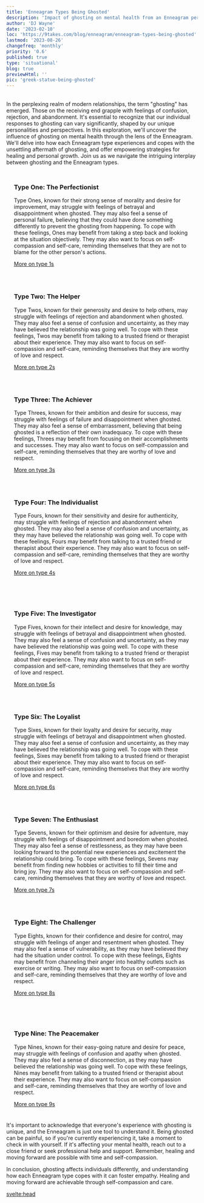 ```yaml
---
title: 'Enneagram Types Being Ghosted'
description: 'Impact of ghosting on mental health from an Enneagram perspective'
author: 'DJ Wayne'
date: '2023-02-10'
loc: 'https://9takes.com/blog/enneagram/enneagram-types-being-ghosted'
lastmod: '2023-08-26'
changefreq: 'monthly'
priority: '0.6'
published: true
type: 'situational'
blog: true
previewHtml: ''
pic: 'greek-statue-being-ghosted'
---
```


<script>
	import  PopCard  from "../../lib/components/atoms/PopCard.svelte";
  import MarqueeHorizontal from "../../lib/components/atoms/MarqueeHorizontal.svelte";
</script>

<div
	style="display: flex;
    justify-content: center;
    margin: 1rem 0;
	"
>
  <PopCard
		image={`/blogs/greek-statue-being-ghosted.webp`}
		showIcon={false}
		displayText=""
    altText="a person being ghosted"
    tint={true}
		subtext=""
	/>
</div>

<p class="firstLetter">In the perplexing realm of modern relationships, the term "ghosting" has emerged. Those on the receiving end grapple with feelings of confusion, rejection, and abandonment. It's essential to recognize that our individual responses to ghosting can vary significantly, shaped by our unique personalities and perspectives. In this exploration, we'll uncover the influence of ghosting on mental health through the lens of the Enneagram. We'll delve into how each Enneagram type experiences and copes with the unsettling aftermath of ghosting, and offer empowering strategies for healing and personal growth. Join us as we navigate the intriguing interplay between ghosting and the Enneagram types.</p>

  <article class="section-content">
  <h3>Type One: The Perfectionist</h3>
   Type Ones, known for their strong sense of morality and desire for improvement, may struggle
   with feelings of betrayal and disappointment when ghosted. They may also feel a sense of
   personal failure, believing that they could have done something differently to prevent the
   ghosting from happening. To cope with these feelings, Ones may benefit from taking a step back
   and looking at the situation objectively. They may also want to focus on self-compassion and
   self-care, reminding themselves that they are not to blame for the other person's actions.

[More on type 1s](/blog/enneagram/enneagram-type-1)

  </article>

<!-- <hr class="border"/>  -->
  <!-- <aside class="section-meta">
  
   <a href="/blog/enneagram/enneagram-type-1" class="a-type">Type 1</a>
   <p>The enneagram 1 is a put together creature</p>

  </aside> -->

  <article class="section-content">
   <h3>Type Two: The Helper</h3>

Type Twos, known for their generosity and desire to help others, may struggle with feelings of
rejection and abandonment when ghosted. They may also feel a sense of confusion and
uncertainty, as they may have believed the relationship was going well. To cope with these
feelings, Twos may benefit from talking to a trusted friend or therapist about their
experience. They may also want to focus on self-compassion and self-care, reminding themselves
that they are worthy of love and respect.

[More on type 2s](/blog/enneagram/enneagram-type-2)

  </article>

  <!-- <aside class="section-meta">
   <a href="/blog/enneagram/enneagram-type-2" class="a-type">Type 2</a>
   <p>The enneagram 2 is a loving creature</p>
  </aside> -->

  <article class="section-content">
   <h3>Type Three: The Achiever</h3>

Type Threes, known for their ambition and desire for success, may struggle with feelings of
failure and disappointment when ghosted. They may also feel a sense of embarrassment,
believing that being ghosted is a reflection of their own inadequacy. To cope with these
feelings, Threes may benefit from focusing on their accomplishments and successes. They may
also want to focus on self-compassion and self-care, reminding themselves that they are worthy
of love and respect.

[More on type 3s](/blog/enneagram/enneagram-type-3)

  </article>

<div>
<MarqueeHorizontal displayList={[{name: 'at a party', link: '/blog/enneagram/enneagram-types-at-party'}, {name: 'in stress', link: '/blog/enneagram/enneagram-types-in-stress'}, {name: 'being ghosted', link: '/blog/enneagram/enneagram-types-being-ghosted'}, {name: 'strengths and weaknesses', link: '/blog/enneagram/enneagram-strengths-and-weaknesses'}, {name: 'communication styles', link: '/blog/enneagram/enneagram-communication-styles'} ]} />
</div>

  <!-- <aside class="section-meta">
   <a href="/blog/enneagram/enneagram-type-3" class="a-type">Type 3</a>
   <p>The enneagram 3 is a shiny creature</p>
  </aside> -->

  <article class="section-content">
   <h3>Type Four: The Individualist</h3>

Type Fours, known for their sensitivity and desire for authenticity, may struggle with
feelings of rejection and abandonment when ghosted. They may also feel a sense of confusion
and uncertainty, as they may have believed the relationship was going well. To cope with these
feelings, Fours may benefit from talking to a trusted friend or therapist about their
experience. They may also want to focus on self-compassion and self-care, reminding themselves
that they are worthy of love and respect.

[More on type 4s](/blog/enneagram/enneagram-type-4)

  </article>

<div
	style="display: flex;
    justify-content: center;
    margin: 1rem 0;
	"
>
  <PopCard
		image={`/blogs/greek-statue-female-being-ghosted.webp`}
		showIcon={false}
		displayText=""
    altText="a girl statue being ghosted"
    tint={true}
		subtext=""
	/>
</div>

  <!-- <aside class="section-meta">
   <a href="/blog/enneagram/enneagram-type-4" class="a-type">Type 4</a>
   <p>The enneagram 4 is a complicated creature</p>
  </aside> -->

  <article class="section-content">
   <h3>Type Five: The Investigator</h3>

Type Fives, known for their intellect and desire for knowledge, may struggle with feelings of
betrayal and disappointment when ghosted. They may also feel a sense of confusion and
uncertainty, as they may have believed the relationship was going well. To cope with these
feelings, Fives may benefit from talking to a trusted friend or therapist about their
experience. They may also want to focus on self-compassion and self-care, reminding themselves
that they are worthy of love and respect.

[More on type 5s](/blog/enneagram/enneagram-type-5)

  </article>

  <!-- <aside class="section-meta">
   <a href="/blog/enneagram/enneagram-type-5" class="a-type">Type 5</a>
   <p>The enneagram 5 is a mysterious creature</p>
  </aside> -->

  <article class="section-content">
   <h3>Type Six: The Loyalist</h3>

Type Sixes, known for their loyalty and desire for security, may struggle with feelings of
betrayal and disappointment when ghosted. They may also feel a sense of confusion and
uncertainty, as they may have believed the relationship was going well. To cope with these
feelings, Sixes may benefit from talking to a trusted friend or therapist about their
experience. They may also want to focus on self-compassion and self-care, reminding themselves
that they are worthy of love and respect.

[More on type 6s](/blog/enneagram/enneagram-type-6)

  </article>

  <!-- <aside class="section-meta">
   <a href="/blog/enneagram/enneagram-type-6" class="a-type">Type 6</a>
   <p>The enneagram 6 is a wary creature</p>
  </aside> -->

  <article class="section-content">
   <h3>Type Seven: The Enthusiast</h3>

Type Sevens, known for their optimism and desire for adventure, may struggle with feelings of
disappointment and boredom when ghosted. They may also feel a sense of restlessness, as they
may have been looking forward to the potential new experiences and excitement the relationship
could bring. To cope with these feelings, Sevens may benefit from finding new hobbies or
activities to fill their time and bring joy. They may also want to focus on self-compassion
and self-care, reminding themselves that they are worthy of love and respect.

[More on type 7s](/blog/enneagram/enneagram-type-7)

  </article>

  <!-- <aside class="section-meta">
   <a href="/blog/enneagram/enneagram-type-7" class="a-type">Type 7</a>
   <p>The enneagram 7 is a joyful creature</p>
  </aside> -->

  <article class="section-content">
   <h3>Type Eight: The Challenger</h3>

Type Eights, known for their confidence and desire for control, may struggle with feelings of
anger and resentment when ghosted. They may also feel a sense of vulnerability, as they may
have believed they had the situation under control. To cope with these feelings, Eights may
benefit from channeling their anger into healthy outlets such as exercise or writing. They may
also want to focus on self-compassion and self-care, reminding themselves that they are worthy
of love and respect.

[More on type 8s](/blog/enneagram/enneagram-type-8)

  </article>

<div
	style="display: flex;
    justify-content: center;
    margin: 1rem 0;
	"
>
  <PopCard
		image={`/blogs/greek-statues-two-females-on-phones.webp`}
		showIcon={false}
		displayText=""
    altText="a girl statue being ghosted"
    tint={true}
		subtext=""
	/>
</div>

  <!-- <aside class="section-meta">
   <a href="/blog/enneagram/enneagram-type-8" class="a-type">Type 8</a>
   <p>The enneagram 8 is a strong creature</p>
  </aside> -->

  <article class="section-content">
   <h3>Type Nine: The Peacemaker</h3>

Type Nines, known for their easy-going nature and desire for peace, may struggle with feelings of confusion and apathy when ghosted. They may also feel a sense of disconnection, as they may have believed the relationship was going well. To cope with these feelings, Nines may benefit from talking to a trusted friend or therapist about their experience. They may also want to focus on self-compassion and self-care, reminding themselves that they are worthy of love and respect.

[More on type 9s](/blog/enneagram/enneagram-type-9)

  </article>

  <!-- <aside class="section-meta">
   <a href="/blog/enneagram/enneagram-type-9" class="a-type">Type 9</a>
   <p>The enneagram 9 is a easy going creature</p>
  </aside> -->

It's important to acknowledge that everyone's experience with ghosting is unique, and the Enneagram is just one tool to understand it. Being ghosted can be painful, so if you're currently experiencing it, take a moment to check in with yourself. If it's affecting your mental health, reach out to a close friend or seek professional help and support. Remember, healing and moving forward are possible with time and self-compassion.

In conclusion, ghosting affects individuals differently, and understanding how each Enneagram type copes with it can foster empathy. Healing and moving forward are achievable through self-compassion and care.

<svelte:head>

  <meta property="og:image" content="https://9takes.com/blogs/greek-statue-being-ghosted.webp" />
  <link rel="canonical" href="https://9takes.com/blog/enneagram/enneagram-types-being-ghosted">
  <script type="application/ld+json">
  {
  "@context": "http://schema.org",
  "@type": "BlogPosting",
  "articleBody": "Ghosting is a term used to describe the act of suddenly ceasing all communication with someone without any explanation. It's a phenomenon that's become increasingly common in the digital age, and it can be particularly painful for those on the receiving end. In this blog post, we'll explore how each Enneagram type responds to ghosting and what it can reveal about their personalities. From the angry and confrontational to the hurt and withdrawn, we'll take a closer look at the different ways that each type handles being ghosted. Whether you've been ghosted yourself or you're just curious about the Enneagram, this post will provide valuable insights into how each type responds to this modern dating dilemma.",
  "creator" : ["DJ Wayne"],
"author": {
    "@type": "Person",
    "name": "DJ Wayne",
    "sameAs": [
      {
        "@id": "https://www.instagram.com/djwayne3/"
},
{
"@id": "https://www.youtube.com/@djwayne3"
      },
          {
            "@id": "https://www.linkedin.com/in/davidtwayne/"
          },
      {
        "@id": "https://twitter.com/djwayne3"
      }
     ]
  },
  "dateModified": {
    "@type": "Date",
    "@value": "2023-07-31"
  },
  "datePublished": {
    "@type": "Date",
    "@value": "2023-02-17"
  },
  "image": {
    "@type": "ImageObject",
    "height": 800,
    "url": {
      "@id": "https://9takes.com/blogs/greek-statue-being-ghosted.webp"
    },
    "width": 1200
  },
  "description": "Find out how each Enneagram type responds to ghosting, and what it can reveal about their personalities.",
  "headline": "Ghosting and the Enneagram: How Each Type Responds",
  "mainEntityOfPage": {
    "@id": "https://9takes.com/blog/enneagram/enneagram-types-being-ghosted",
    "@type": "WebPage"
  },
  "mentions": {
        "@type": "Thing",
        "name": "Enneagram"
      },
  "publisher": {
    "@type": "Organization",
  "sameAs": [
      {
        "@id": "https://www.instagram.com/9takesdotcom/"
      },
      {
        "@id": "https://twitter.com/9takesdotcom"
      }
     ],
    "logo": {
      "@type": "ImageObject",
      "url": {
        "@id": "https://9takes.com/brand/darkRubix.png"
      }
    },
    "name": "9takes"
  }
}
</script>
</svelte:head>

<style lang="scss">

    @import '../../scss/index.scss';

    .section-main {
        display: flex;
        justify-content: center;
        align-items: center;
    }

    .section-content {
        /*border-right: 4px solid slategrey;*/
        margin: 10px;
        padding: 10px;
        transition: transform .7s ease-in-out;
        flex: 1;
    }

    .section-meta {
        margin: 10px;
        padding: 10px;
        /*transform: rotate(90deg);*/
        /*transition: transform .7s ease-in-out;*/
        transition: all 1s ease-in-out;
        text-overflow: ellipsis;
        /*max-width: 10rem;*/
        max-height: 10rem;
        overflow: hidden;
        transition-timing-function: linear;
        display: flex;
        align-items: center;
        flex-direction: column;
        width: 10%;
        border: var(--classic-border);
        border-radius: 5px;
    }
    .border {
        border-left: 4px solid slategrey;

    }

    .section-meta:hover {
        /*transform: rotate(360deg);*/
        max-width: 100%;
        /*max-height: 100%;*/
        overflow-y: scroll;
        margin-left: 10px;
        display: flex;
        width: 20%;
        align-items: center;
        flex-direction: column;
        /*transform: scale(1.1);*/
    }

    .section-meta:hover:hover:after {
        overflow-y: scroll;
    }
     .section-meta:hover:after {
        overflow-y: scroll;
    }

    .a-type {
        /*background-color: hsl(222, 15%, 19%);*/
        border: var(--classic-border);
        border-radius: 5px;
        padding: 10px 20px;
        color: #000000B3;
        font-size: 16px;
        margin: 1rem;
        padding: 0.4rem;
        white-space: nowrap;
        min-width: 85px;
        min-height: 35px;
        text-align: center;
    }

    aside::-webkit-scrollbar {
        width: 4px;
    }

    aside::-webkit-scrollbar-track {
        box-shadow: 0 0 4px slategrey;
    }

    aside::-webkit-scrollbar-thumb {
        background-color: slategrey;
        /*outline: .5px solid slategrey;*/
    }

    @media all and (max-width: 576px) {
        .section-main {
            display: block;
        }

        .section-content {
            /*border-right: 4px solid slategrey;*/
            margin: 10px;
            padding: 10px;
            /*transition: transform .7s ease-in-out;*/
            /*flex: 1;*/
        }

        .section-meta {
            margin: 10px;
            padding: 10px;
            /*transform: rotate(90deg);*/
            /*transition: transform .7s ease-in-out;*/
            transition: all 1s ease-in-out;
            text-overflow: ellipsis;
            /*max-width: 10rem;*/
            max-height: none;
            overflow: hidden;
            transition-timing-function: linear;
            display: flex;

            width: 100%;
            margin-bottom: 2rem;
        }

    }
</style>
